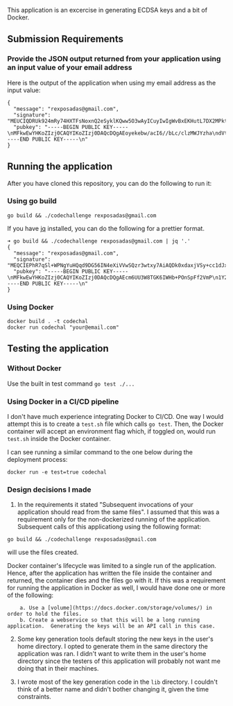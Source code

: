 
This application is an excercise in generating ECDSA keys and a bit of Docker.


## Submission Requirements

### Provide the JSON output returned from your application using an input value of your email address

Here is the output of the application when using my email address as the input value:

```
{
  "message": "rexposadas@gmail.com",
  "signature": "MEUCIQDRUk924mRy74HXTFsNoxnQ2eSyklKQww5O3wAyICuyIwIgWvBxEKHutL7DX2MPktfNzpN+7NC/yP8MuPTmEtE+QBA=",
  "pubkey": "-----BEGIN PUBLIC KEY-----\nMFkwEwYHKoZIzj0CAQYIKoZIzj0DAQcDQgAEoyekebw/acI6//bLc/clzMWJYzha\ndVtwKm5yHz6M6XhVepZdBSPPmKt+QVMAK7L6eZ6qgyngdDKba2LkP5wK8g==\n-----END PUBLIC KEY-----\n"
}
```

## Running the application

After you have cloned this repository, you can do the following to run it: 


### Using go build

`go build && ./codechallenge rexposadas@gmail.com`

If you have [jq](https://stedolan.github.io/jq/) installed, you can do the following for a prettier format. 

```
➜ go build && ./codechallenge rexposadas@gmail.com | jq '.'
{
  "message": "rexposadas@gmail.com",
  "signature": "MEQCIEPhR7qSl+WPNgYuHQqd9DG56IN4eXiVVwSQzr3wtxy7AiAQDk0xdaxjVSy+cc1dJxBtpemzDDohdhZ5tu3PWitwWg==",
  "pubkey": "-----BEGIN PUBLIC KEY-----\nMFkwEwYHKoZIzj0CAQYIKoZIzj0DAQcDQgAEcm6UU3W8TGK6IWHb+POnSpFf2VmP\n1Y2vJ52miaNTTuiMi1jlZ+tXDn4XiTQ9+SDcEjOGvBdC/eo8SzECZLuzXQ==\n-----END PUBLIC KEY-----\n"
}
```

### Using Docker

```
docker build . -t codechal
docker run codechal "your@email.com"
```


## Testing the application

### Without Docker

Use the built in test command `go test ./...`

### Using Docker in a CI/CD pipeline

I don't have much experience integrating Docker to CI/CD. One way I would attempt this is to create a `test.sh` file which calls `go test`.  Then, the Docker container will accept an environment flag which, if toggled on, would run `test.sh` inside the Docker container. 

I can see running a similar command to the one below during the deployment process:

`docker run -e test=true codechal`


### Design decisions I made

1.  In the requirements it stated "Subsequent invocations of your application should read from the same files". I assumed that this was a requirement only for the non-dockerized running of the application.  Subsequent calls of this applicationg using the following format:

`go build && ./codechallenge rexposadas@gmail.com`


will use the files created. 

Docker container's lifecycle was limited to a single run of the application.  Hence, after the application has written the file inside the container and returned, the container dies and the files go with it. If this was a requirement for running the application in Docker as well, I would have done one or more of the following:
        
        a. Use a [volume](https://docs.docker.com/storage/volumes/) in order to hold the files. 
        b. Create a webservice so that this will be a long running application.  Generating the keys will be an API call in this case. 

2. Some key generation tools default storing the new keys in the user's home directory. I opted to generate them in the same directory the application was ran.  I didn't want to write them in the user's home directory since the testers of this application will probably not want me doing that in their machines. 

3. I wrote most of the key generation code in the `lib` directory. I couldn't think of a better name and didn't bother changing it, given the time constraints.


